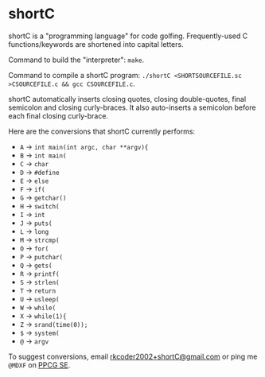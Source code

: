 # shortC
shortC is a "programming language" for code golfing. Frequently-used C functions/keywords are shortened into capital letters.

Command to build the "interpreter": `make`.

Command to compile a shortC program: `./shortC <SHORTSOURCEFILE.sc >CSOURCEFILE.c && gcc CSOURCEFILE.c`.

shortC automatically inserts closing quotes, closing double-quotes, final semicolon and closing curly-braces. It also auto-inserts a semicolon before each final closing curly-brace.

Here are the conversions that shortC currently performs:

 - `A` -> `int main(int argc, char **argv){`
 - `B` -> `int main(`
 - `C` -> `char `
 - `D` -> `#define `
 - `E` -> ` else `
 - `F` -> `if(`
 - `G` -> `getchar()`
 - `H` -> `switch(`
 - `I` -> `int `
 - `J` -> `puts(`
 - `L` -> `long `
 - `M` -> `strcmp(`
 - `O` -> `for(`
 - `P` -> `putchar(`
 - `Q` -> `gets(`
 - `R` -> `printf(`
 - `S` -> `strlen(`
 - `T` -> `return `
 - `U` -> `usleep(`
 - `W` -> `while(`
 - `X` -> `while(1){`
 - `Z` -> `srand(time(0));`
 - `$` -> `system(`
 - `@` -> `argv`

To suggest conversions, email rkcoder2002+shortC@gmail.com or ping me `@MDXF` on [PPCG SE](//codegolf.stackexchange.com).
